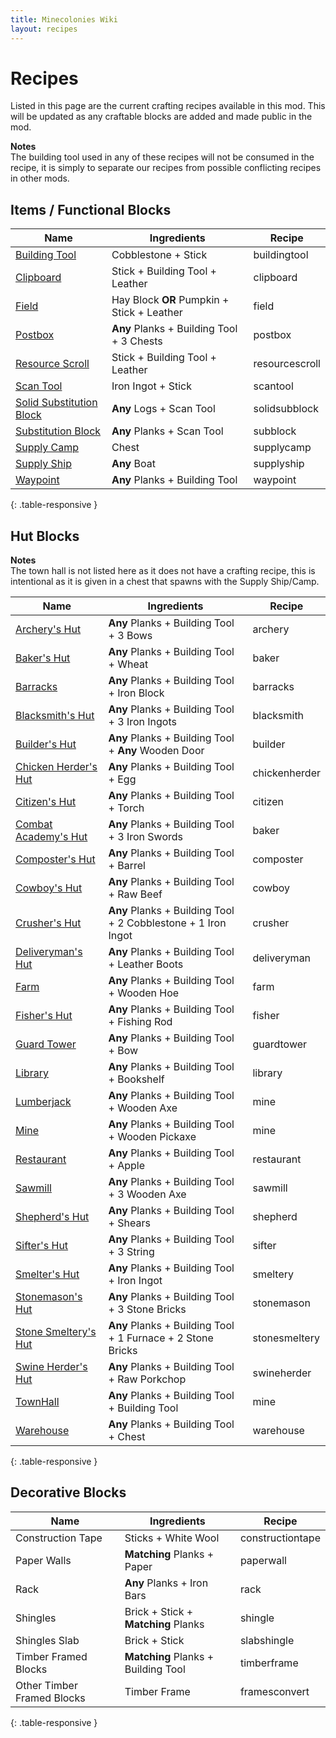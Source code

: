 ```yaml
---
title: Minecolonies Wiki
layout: recipes
---
```

# Recipes

Listed in this page are the current crafting recipes available in this mod. This will be updated as any craftable blocks are added and made public in the mod.

**Notes**  
The building tool used in any of these recipes will not be consumed in the recipe, it is simply to separate our recipes from possible conflicting recipes in other mods.

## Items / Functional Blocks

| Name                                          | Ingredients                                | Recipe                          |
| --------------------------------------------- | ------------------------------------------ | ------------------------------- |
| [Building Tool](../items/buildingtool)        | Cobblestone + Stick                        | <recipe>buildingtool</recipe>   |
| [Clipboard](../items/clipboard)                | Stick + Building Tool + Leather            | <recipe>clipboard</recipe>      |
| [Field](../buildings/farm)                    | Hay Block **OR** Pumpkin + Stick + Leather | <recipe>field</recipe>          |
| [Postbox](../items/postbox)                    | **Any** Planks + Building Tool + 3 Chests  | <recipe>postbox</recipe>        |
| [Resource Scroll](../items/resourcescroll)     | Stick + Building Tool + Leather            | <recipe>resourcescroll</recipe> |
| [Scan Tool](../items/scantool)                | Iron Ingot + Stick                         | <recipe>scantool</recipe>       |
| [Solid Substitution Block](../items/scantool) | **Any** Logs + Scan Tool                   | <recipe>solidsubblock</recipe>  |
| [Substitution Block](../items/scantool)       | **Any** Planks + Scan Tool                 | <recipe>subblock</recipe>       |
| [Supply Camp](../items/supplycamp)            | Chest                                      | <recipe>supplycamp</recipe>     |
| [Supply Ship](../items/supplyship)            | **Any** Boat                               | <recipe>supplyship</recipe>     |
| [Waypoint](../items/waypoint)                  | **Any** Planks + Building Tool             | <recipe>waypoint</recipe>       |
{: .table-responsive }

## Hut Blocks

**Notes**  
The town hall is not listed here as it does not have a crafting recipe, this is intentional as it is given in a chest that spawns with the Supply Ship/Camp.

| Name                                               | Ingredients                                          | Recipe                         |
| -------------------------------------------------- | ---------------------------------------------------- | ------------------------------ |
| [Archery's Hut](../buildings/archery)              | **Any** Planks + Building Tool + 3 Bows              | <recipe>archery</recipe>         |
| [Baker's Hut](../buildings/bakery)                 | **Any** Planks + Building Tool + Wheat               | <recipe>baker</recipe>         |
| [Barracks](../buildings/barracks)                  | **Any** Planks + Building Tool + Iron Block          | <recipe>barracks</recipe>      |
| [Blacksmith's Hut](../buildings/blacksmith)        | **Any** Planks + Building Tool + 3 Iron Ingots       | <recipe>blacksmith</recipe>         |
| [Builder's Hut](../buildings/builder)              | **Any** Planks + Building Tool + **Any** Wooden Door | <recipe>builder</recipe>       |
| [Chicken Herder's Hut](../buildings/chickenherder) | **Any** Planks + Building Tool + Egg                 | <recipe>chickenherder</recipe> |
| [Citizen's Hut](../buildings/citizenhut)           | **Any** Planks + Building Tool + Torch               | <recipe>citizen</recipe>       |
| [Combat Academy's Hut](../buildings/combatacademy) | **Any** Planks + Building Tool + 3 Iron Swords       | <recipe>baker</recipe>         |
| [Composter's Hut](../buildings/composter)          | **Any** Planks + Building Tool + Barrel              | <recipe>composter</recipe>     |
| [Cowboy's Hut](../buildings/cowboy)                | **Any** Planks + Building Tool + Raw Beef            | <recipe>cowboy</recipe>        |
| [Crusher's Hut](../buildings/crusher)              | **Any** Planks + Building Tool + 2 Cobblestone + 1 Iron Ingot| <recipe>crusher</recipe>         |
| [Deliveryman's Hut](../buildings/deliveryman)      | **Any** Planks + Building Tool + Leather Boots       | <recipe>deliveryman</recipe>   |
| [Farm](../buildings/farm)                          | **Any** Planks + Building Tool + Wooden Hoe          | <recipe>farm</recipe>          |
| [Fisher's Hut](../buildings/fisherman)             | **Any** Planks + Building Tool + Fishing Rod         | <recipe>fisher</recipe>        |
| [Guard Tower](../buildings/guardtower)             | **Any** Planks + Building Tool + Bow                 | <recipe>guardtower</recipe>    |
| [Library](../buildings/library)                    | **Any** Planks + Building Tool + Bookshelf           | <recipe>library</recipe>       |
| [Lumberjack](../buildings/lumberjack)              | **Any** Planks + Building Tool + Wooden Axe          | <recipe>mine</recipe>          |
| [Mine](../buildings/mine)                          | **Any** Planks + Building Tool + Wooden Pickaxe      | <recipe>mine</recipe>          |
| [Restaurant](../buildings/restaurant)              | **Any** Planks + Building Tool + Apple               | <recipe>restaurant</recipe>    |
| [Sawmill](../buildings/sawmill)                    | **Any** Planks + Building Tool + 3 Wooden Axe          | <recipe>sawmill</recipe>       |
| [Shepherd's Hut](../buildings/shepherd)            | **Any** Planks + Building Tool + Shears              | <recipe>shepherd</recipe>      |
| [Sifter's Hut](../buildings/sifter)                | **Any** Planks + Building Tool + 3 String            | <recipe>sifter</recipe>         |
| [Smelter's Hut](../buildings/smeltery)             | **Any** Planks + Building Tool + Iron Ingot          | <recipe>smeltery</recipe>      |
| [Stonemason's Hut](../buildings/stonemason)        | **Any** Planks + Building Tool + 3 Stone Bricks      | <recipe>stonemason</recipe>         |
| [Stone Smeltery's Hut](../buildings/stonesmeltery) | **Any** Planks + Building Tool + 1 Furnace + 2 Stone Bricks| <recipe>stonesmeltery</recipe>         |
| [Swine Herder's Hut](../buildings/swineherder)     | **Any** Planks + Building Tool + Raw Porkchop        | <recipe>swineherder</recipe>   |
| [TownHall](../buildings/townhall)                  | **Any** Planks + Building Tool + Building Tool       | <recipe>mine</recipe>          |
| [Warehouse](../buildings/warehouse)                | **Any** Planks + Building Tool + Chest               | <recipe>warehouse</recipe>     |
{: .table-responsive }

## Decorative Blocks

| Name                       | Ingredients                         | Recipe                            |
| -------------------------- | ----------------------------------- | --------------------------------- |
| Construction Tape          | Sticks + White Wool                 | <recipe>constructiontape</recipe> |
| Paper Walls                | **Matching** Planks + Paper         | <recipe>paperwall</recipe>        |
| Rack                       | **Any** Planks + Iron Bars          | <recipe>rack</recipe>             |
| Shingles                   | Brick + Stick + **Matching** Planks | <recipe>shingle</recipe>          |
| Shingles Slab              | Brick + Stick                       | <recipe>slabshingle</recipe>      |
| Timber Framed Blocks       | **Matching** Planks + Building Tool | <recipe>timberframe</recipe>      |
| Other Timber Framed Blocks | Timber Frame                        | <recipe>framesconvert</recipe>    |
{: .table-responsive }
